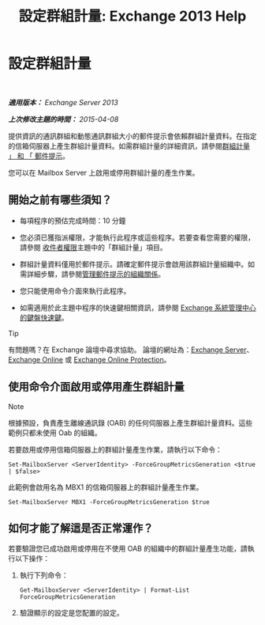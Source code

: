 ﻿---
title: '設定群組計量: Exchange 2013 Help'
TOCTitle: 設定群組計量
ms:assetid: 76ccd6a7-e2ec-42f4-9ab3-e8cc257ac896
ms:mtpsurl: https://technet.microsoft.com/zh-tw/library/JJ649327(v=EXCHG.150)
ms:contentKeyID: 50473521
ms.date: 05/21/2018
mtps_version: v=EXCHG.150
ms.translationtype: MT
---

# 設定群組計量

 

_**適用版本：** Exchange Server 2013_

_**上次修改主題的時間：** 2015-04-08_

提供資訊的通訊群組和動態通訊群組大小的郵件提示會依賴群組計量資料。在指定的信箱伺服器上產生群組計量資料。如需群組計量的詳細資訊，請參閱[群組計量 」 和 「 郵件提示](group-metrics-and-mailtips-exchange-2013-help.md)。

您可以在 Mailbox Server 上啟用或停用群組計量的產生作業。

## 開始之前有哪些須知？

  - 每項程序的預估完成時間：10 分鐘

  - 您必須已獲指派權限，才能執行此程序或這些程序。若要查看您需要的權限，請參閱 [收件者權限](recipients-permissions-exchange-2013-help.md)主題中的「群組計量」項目。

  - 群組計量資料僅用於郵件提示。請確定郵件提示會啟用該群組計量組織中。如需詳細步驟，請參閱[管理郵件提示的組織關係](manage-mailtips-for-organization-relationships-exchange-2013-help.md)。

  - 您只能使用命令介面來執行此程序。

  - 如需適用於此主題中程序的快速鍵相關資訊，請參閱 [Exchange 系統管理中心的鍵盤快速鍵](keyboard-shortcuts-in-the-exchange-admin-center-exchange-online-protection-help.md)。


> [!TIP]  
> 有問題嗎？在 Exchange 論壇中尋求協助。 論壇的網址為：<a href="https://go.microsoft.com/fwlink/p/?linkid=60612">Exchange Server</a>、 <a href="https://go.microsoft.com/fwlink/p/?linkid=267542">Exchange Online</a> 或 <a href="https://go.microsoft.com/fwlink/p/?linkid=285351">Exchange Online Protection</a>。




## 使用命令介面啟用或停用產生群組計量


> [!NOTE]  
> 根據預設，負責產生離線通訊錄 (OAB) 的任何伺服器上產生群組計量資料。這些範例只都未使用 Oab 的組織。




若要啟用或停用信箱伺服器上的群組計量產生作業，請執行以下命令：

    Set-MailboxServer <ServerIdentity> -ForceGroupMetricsGeneration <$true | $false>

此範例會啟用名為 MBX1 的信箱伺服器上的群組計量產生作業。

    Set-MailboxServer MBX1 -ForceGroupMetricsGeneration $true

## 如何才能了解這是否正常運作？

若要驗證您已成功啟用或停用在不使用 OAB 的組織中的群組計量產生功能，請執行以下操作：

1.  執行下列命令：
    
        Get-MailboxServer <ServerIdentity> | Format-List ForceGroupMetricsGeneration

2.  驗證顯示的設定是您配置的設定。

